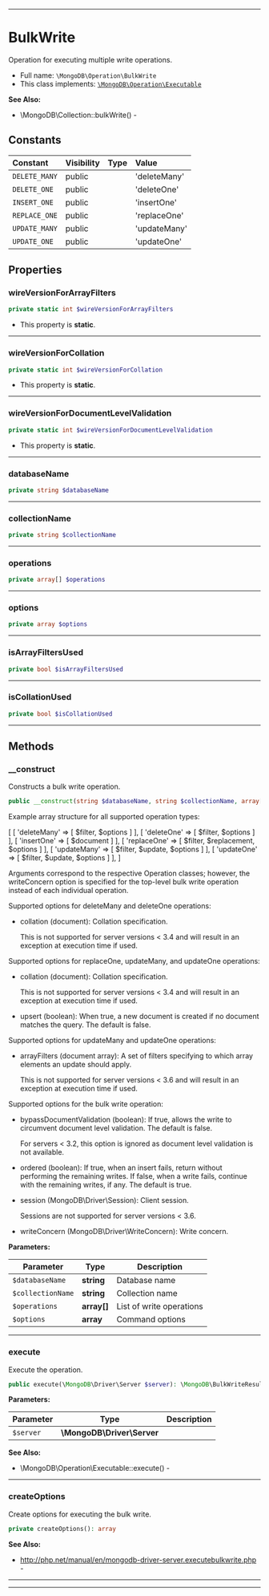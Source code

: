 ***

# BulkWrite

Operation for executing multiple write operations.

* Full name: `\MongoDB\Operation\BulkWrite`
* This class implements:
  [`\MongoDB\Operation\Executable`](./Executable.md)

**See Also:**

* \MongoDB\Collection::bulkWrite() -

## Constants

| Constant | Visibility | Type | Value |
|:---------|:-----------|:-----|:------|
|`DELETE_MANY`|public| |&#039;deleteMany&#039;|
|`DELETE_ONE`|public| |&#039;deleteOne&#039;|
|`INSERT_ONE`|public| |&#039;insertOne&#039;|
|`REPLACE_ONE`|public| |&#039;replaceOne&#039;|
|`UPDATE_MANY`|public| |&#039;updateMany&#039;|
|`UPDATE_ONE`|public| |&#039;updateOne&#039;|

## Properties

### wireVersionForArrayFilters

```php
private static int $wireVersionForArrayFilters
```

* This property is **static**.

***

### wireVersionForCollation

```php
private static int $wireVersionForCollation
```

* This property is **static**.

***

### wireVersionForDocumentLevelValidation

```php
private static int $wireVersionForDocumentLevelValidation
```

* This property is **static**.

***

### databaseName

```php
private string $databaseName
```

***

### collectionName

```php
private string $collectionName
```

***

### operations

```php
private array[] $operations
```

***

### options

```php
private array $options
```

***

### isArrayFiltersUsed

```php
private bool $isArrayFiltersUsed
```

***

### isCollationUsed

```php
private bool $isCollationUsed
```

***

## Methods

### __construct

Constructs a bulk write operation.

```php
public __construct(string $databaseName, string $collectionName, array[] $operations, array $options = []): mixed
```

Example array structure for all supported operation types:

[
[ 'deleteMany' => [ $filter, $options ] ],
[ 'deleteOne' => [ $filter, $options ] ],
[ 'insertOne' => [ $document ] ],
[ 'replaceOne' => [ $filter, $replacement, $options ] ],
[ 'updateMany' => [ $filter, $update, $options ] ],
[ 'updateOne' => [ $filter, $update, $options ] ],
]

Arguments correspond to the respective Operation classes; however, the writeConcern option is specified for the
top-level bulk write operation instead of each individual operation.

Supported options for deleteMany and deleteOne operations:

* collation (document): Collation specification.

  This is not supported for server versions < 3.4 and will result in an exception at execution time if used.

Supported options for replaceOne, updateMany, and updateOne operations:

* collation (document): Collation specification.

  This is not supported for server versions < 3.4 and will result in an exception at execution time if used.

* upsert (boolean): When true, a new document is created if no document matches the query. The default is false.

Supported options for updateMany and updateOne operations:

* arrayFilters (document array): A set of filters specifying to which array elements an update should apply.

  This is not supported for server versions < 3.6 and will result in an exception at execution time if used.

Supported options for the bulk write operation:

* bypassDocumentValidation (boolean): If true, allows the write to circumvent document level validation. The default is
  false.

  For servers < 3.2, this option is ignored as document level validation is not available.

* ordered (boolean): If true, when an insert fails, return without performing the remaining writes. If false, when a
  write fails, continue with the remaining writes, if any. The default is true.

* session (MongoDB\Driver\Session): Client session.

  Sessions are not supported for server versions < 3.6.

* writeConcern (MongoDB\Driver\WriteConcern): Write concern.

**Parameters:**

| Parameter | Type | Description |
|-----------|------|-------------|
| `$databaseName` | **string** | Database name |
| `$collectionName` | **string** | Collection name |
| `$operations` | **array[]** | List of write operations |
| `$options` | **array** | Command options |

***

### execute

Execute the operation.

```php
public execute(\MongoDB\Driver\Server $server): \MongoDB\BulkWriteResult
```

**Parameters:**

| Parameter | Type | Description |
|-----------|------|-------------|
| `$server` | **\MongoDB\Driver\Server** |  |

**See Also:**

* \MongoDB\Operation\Executable::execute() -

***

### createOptions

Create options for executing the bulk write.

```php
private createOptions(): array
```

**See Also:**

* http://php.net/manual/en/mongodb-driver-server.executebulkwrite.php -

***


***

